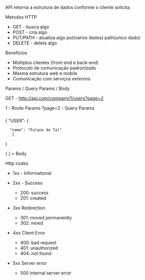 API
retorna a estrutura de dados conforme o cliente solicita;

Metodos HTTP

- GET - busca algo
- POST - cria algo
- PUT/PATH - atualiza algo put(varios dados) path(unico dado)
- DELETE - deleta algo

Benefícios

- Múltiplos clientes (front-end e back-end)
- Protocolo de comunicação padronizado
- Mesma estrutura web e mobile
- Comunicação com serviços externos

Params / Query Params / Body

GET - http://api.com/company/1/users?page=2

1 - Route Params
?page=2 - Query Params

###

{
"USER": {

      "name": "Fulano de Tal"
       }

}

{ } = Body

Http codes

- 1xx - Informational
- 2xx - Success

  - 200: success
  - 201: created

- 3xx Redirection

  - 301: moved permanently
  - 302: moed

- 4xx Client Error

  - 400: bad request
  - 401: unauthorized
  - 404: not found

- 5xx Server error
  - 500 internal server error
